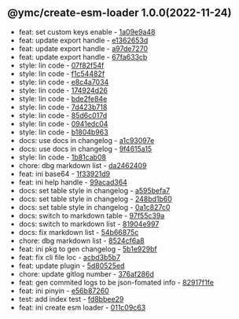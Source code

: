 <a name="1.0.0">

## @ymc/create-esm-loader 1.0.0(2022-11-24)</a> 
- feat: set custom keys enable - [1a09e9a48](https://github.com/ymc-github/js-idea/commit/61a09e9a48e68e5baba79905b0b58532475534c3 "feat(core): set custom keys enable&#10;&#10;export decode,encode&#10;export decodeBase64,encodeBase64&#10;export randomKeys&#10;export encodeUnicode,decodeUnicode&#10;export getBase64FromBinary,getBinaryFromBase64&#10;&#10;generated by ymc@robot")
- feat: update export handle - [e1362653d](https://github.com/ymc-github/js-idea/commit/fe1362653d08e2b0d22bfd93343a8c9cbae673f7 "feat(core): update export handle&#10;&#10;encodeUri,&#10;decodeUri,&#10;encodeUnit16,&#10;decodeUnit16,&#10;encodeUtf8,&#10;decodeUtf8,&#10;getBase64FromBinary,&#10;getBinaryFromBase64,&#10;randomKeys,&#10;encodeBase64,&#10;decodeBase64,&#10;encode,&#10;decode&#10;&#10;generated by ymc@robot")
- feat: update export handle - [a97de7270](https://github.com/ymc-github/js-idea/commit/ca97de7270bff0437a40e534905262927a82ab79 "feat(core): update export handle&#10;&#10;encodeUri,&#10;decodeUri,&#10;encodeUnit16,&#10;decodeUnit16,&#10;encodeUtf8,&#10;decodeUtf8,&#10;randomKeys,&#10;encodeBase64,&#10;decodeBase64,&#10;encode,&#10;decode&#10;&#10;generated by ymc@robot")
- feat: update export handle - [67fa633cb](https://github.com/ymc-github/js-idea/commit/f67fa633cbf8e5a31ae99838bd405be9df8fa3ad "feat(core): update export handle&#10;&#10;encodeUri,&#10;decodeUri,&#10;encodeUnit16,&#10;decodeUnit16,&#10;encodeUtf8,&#10;decodeUtf8,&#10;randomKeys,&#10;encodeBase64,&#10;decodeBase64,&#10;encode,&#10;decode&#10;&#10;generated by ymc@robot")
- style: lin code - [07f82f54f](https://github.com/ymc-github/js-idea/commit/707f82f54f905d4ac6c138beda29e2070106ea51 "style(core): lin code&#10;&#10;to keep zero error,warn&#10;to keep package.json to be not-modified&#10;&#10;generated by ymc@robot")
- style: lin code - [f1c54482f](https://github.com/ymc-github/js-idea/commit/ff1c54482f2edeca499f97111438007987213bd0 "style(core): lin code&#10;&#10;to keep zero error,warn&#10;to keep package.json to be not-modified&#10;&#10;generated by ymc@robot")
- style: lin code - [e8c4a7034](https://github.com/ymc-github/js-idea/commit/8e8c4a70346dea67d15939558717447a8afd5777 "style(core): lin code&#10;&#10;to keep zero error,warn&#10;to keep package.json to be not-modified&#10;&#10;generated by ymc@robot")
- style: lin code - [174924d26](https://github.com/ymc-github/js-idea/commit/f174924d262ddfb7eff384c261549050dcf2a6b3 "style(core): lin code&#10;&#10;to keep zero error,warn&#10;to keep package.json to be not-modified&#10;&#10;generated by ymc@robot")
- style: lin code - [bde2fe84e](https://github.com/ymc-github/js-idea/commit/0bde2fe84edb04e24aad3359ec0b42068f306f65 "style(core): lin code&#10;&#10;to keep zero error,warn&#10;to keep package.json to be not-modified&#10;&#10;generated by ymc@robot")
- style: lin code - [7d423b718](https://github.com/ymc-github/js-idea/commit/57d423b718920930839f50d35e3ff201d6236dff "style(core): lin code&#10;&#10;to keep zero error,warn&#10;to keep package.json to be not-modified&#10;&#10;generated by ymc@robot")
- style: lin code - [85d6c017d](https://github.com/ymc-github/js-idea/commit/685d6c017de2add3e16ea38526a258f0b234e2e9 "style(core): lin code&#10;&#10;to keep zero error,warn&#10;to keep package.json to be not-modified&#10;&#10;generated by ymc@robot")
- style: lin code - [0941edc04](https://github.com/ymc-github/js-idea/commit/60941edc04a948f3f57ab7b67528b3a3125bbf18 "style(core): lin code&#10;&#10;to keep zero error,warn&#10;to keep package.json to be not-modified&#10;&#10;generated by ymc@robot")
- style: lin code - [b1804b963](https://github.com/ymc-github/js-idea/commit/eb1804b9637c809203c296d9f4f76708f44f52da "style(core): lin code&#10;&#10;to keep zero error,warn&#10;to keep package.json to be not-modified&#10;&#10;generated by ymc@robot")
- docs: use docs in changelog - [a1c93097e](https://github.com/ymc-github/js-idea/commit/da1c93097e6157dae2617b6a9af7a89b1cb3ca9b "docs(core): use docs in changelog&#10;&#10;do not ignore docs type&#10;&#10;generated by ymc@robot")
- docs: use docs in changelog - [9f4615a15](https://github.com/ymc-github/js-idea/commit/19f4615a151d42c924c347ed544eaea4c1f02d56 "docs(core): use docs in changelog&#10;&#10;do not ignore docs type&#10;&#10;generated by ymc@robot")
- style: lin code - [1b81cab08](https://github.com/ymc-github/js-idea/commit/61b81cab0828d68ba1c772d6d979256c617710dc "style(core): lin code&#10;&#10;lin and refactor to passed lint&#10;&#10;generated by ymc@robot")
- chore: dbg markdown list - [da2462409](https://github.com/ymc-github/js-idea/commit/3da2462409b030969da7ebb402dc7eb20164954b "chore(core): dbg markdown list&#10;&#10;dbg header title link&#10;&#10;generated by ymc@robot")
- feat: ini base64 - [1f33921d9](https://github.com/ymc-github/js-idea/commit/e1f33921d90856701dc9878ac6e1762fb53e8f4d "feat(core): ini base64&#10;&#10;export encode,decode handle&#10;define some transfrom&#10;binary,unit16,uri&#10;&#10;generated by ymc@robot")
- feat: ini help handle - [99acad364](https://github.com/ymc-github/js-idea/commit/599acad3640c64f34e32491c723263208b751e2d "feat(core): ini help handle&#10;&#10;export handle&#10;shuffle,&#10;getEnglishChars,&#10;randomEnglishChars,&#10;getHexChars,&#10;randomHexChars,&#10;getBase32Chars,&#10;randomBase32Chars,&#10;getBase64Chars,&#10;randomBase64Chars&#10;&#10;generated by ymc@robot")
- docs: set table style in changelog - [a595befa7](https://github.com/ymc-github/js-idea/commit/ea595befa76d315220a883a6a1007379b184381a "docs(core): set table style in changelog&#10;&#10;set table center&#10;set col width&#10;&#10;generated by ymc@robot")
- docs: set table style in changelog - [248bd1b60](https://github.com/ymc-github/js-idea/commit/3248bd1b60c2242c1bc8ef817db179ca0a29593d "docs(core): set table style in changelog&#10;&#10;set table center&#10;set col width&#10;set row color&#10;&#10;generated by ymc@robot")
- docs: set table style in changelog - [0a1c827c0](https://github.com/ymc-github/js-idea/commit/40a1c827c0238ea24a6b062a06df5829005f3c12 "docs(core): set table style in changelog&#10;&#10;set table center&#10;set col width&#10;set row color&#10;use html table to beauty&#10;table css in github&#10;&#10;generated by ymc@robot")
- docs: switch to markdown table - [97f55c39a](https://github.com/ymc-github/js-idea/commit/097f55c39a0f2b51d772d0e7b0b855e8d07e610f "docs(core): switch to markdown table&#10;&#10;del table center&#10;del col width&#10;del row color&#10;for md css in github no working&#10;&#10;generated by ymc@robot")
- docs: switch to markdown list - [81904e997](https://github.com/ymc-github/js-idea/commit/781904e9974f1f40f86645a861e921fed1483fba "docs(core): switch to markdown list&#10;&#10;use tpl type,subject,commit&#10;&#10;generated by ymc@robot")
- docs: fix markdown list - [54b66875c](https://github.com/ymc-github/js-idea/commit/454b66875c590757eb1814750b0117afef91b9ed "docs(core): fix markdown list&#10;&#10;fix header title&#10;&#10;generated by ymc@robot")
- chore: dbg markdown list - [8524cf6a8](https://github.com/ymc-github/js-idea/commit/98524cf6a8b8764d7a4ae891e5c9207b30ee1585 "chore(core): dbg markdown list&#10;&#10;dbg header title link&#10;&#10;generated by ymc@robot")
- feat: ini pkg to gen changelog - [5b1e929bf](https://github.com/ymc-github/js-idea/commit/b5b1e929bff081a8ae5f66bc1443f71a9ef50c8c "feat(core): ini pkg to gen changelog&#10;&#10;define some demo&#10;&#10;generated by ymc@robot")
- feat: fix cli file loc - [acbd3b5b7](https://github.com/ymc-github/js-idea/commit/2acbd3b5b7c03affa28ed63f31de0b1fa25809f3 "feat(core): fix cli file loc&#10;&#10;set ycs cli to be correct&#10;&#10;generated by ymc@robot")
- feat: update plugin - [5d80525ed](https://github.com/ymc-github/js-idea/commit/15d80525ed240cddf375e87bcde54dc562ace23b "feat(core): update plugin&#10;&#10;update list and table for repo root&#10;&#10;generated by ymc@robot")
- chore: update gitlog number - [376af286d](https://github.com/ymc-github/js-idea/commit/5376af286dc6c8f7a845ca196d992690f6038ed3 "chore(core): update gitlog number&#10;&#10;set option.n=10 in demo&#10;&#10;generated by ymc@robot")
- feat: gen commited logs to be json-fomated info - [82917f1fe](https://github.com/ymc-github/js-idea/commit/182917f1fe7b207152ea8e79271d61809d411c59 "feat(core): gen commited logs to be json-fomated info&#10;&#10;export handle as default&#10;clify as ycs style&#10;to be json-fomated info&#10;&#10;generated by ymc@robot")
- feat: ini pinyin - [e56b87260](https://github.com/ymc-github/js-idea/commit/4e56b87260046b054ed21a7fd566ab868f2582d5 "feat(core): ini pinyin&#10;&#10;define helper and data&#10;about cedict,tone,pinyin,hanzi,zhuyin&#10;&#10;generated by ymc@robot")
- test: add index test - [fd8bbee29](https://github.com/ymc-github/js-idea/commit/4fd8bbee2944d05300f88c07bc4d962c28e48544 "test(core): add index test&#10;&#10;test kindOfTest&#10;test typeOfTest&#10;test base values&#10;&#10;generated by ymc@robot")
- feat: ini create esm loader - [011c09c63](https://github.com/ymc-github/js-idea/commit/1011c09c63b19e838326fb12a80a9dfd35ff3051 "feat(core): ini create esm loader&#10;&#10;update packagejson.description&#10;update desc in readme.md&#10;&#10;generated by ymc@robot")